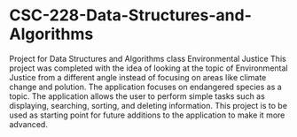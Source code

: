 # CSC-228-Data-Structures-and-Algorithms
Project for Data Structures and Algorithms class
Environmental Justice
This project was completed with the idea of looking at the topic of Environmental Justice from a different angle instead of focusing on areas like climate change and polution. The application focuses on endangered species as a topic. The application allows the user to perform simple tasks such as displaying, searching, sorting, and deleting information. This project is to be used as starting point for future additions to the application to make it more advanced. 
